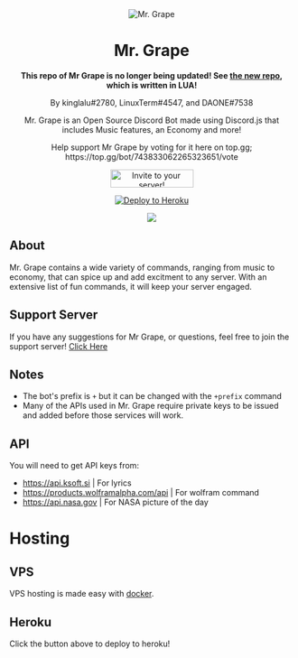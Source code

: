 <div align="center">
	<img src="https://i.ibb.co/RpBbyRP/mrgrape.png" title="Mr. Grape" alt="Mr. Grape" />
	<h1>Mr. Grape</h1>
	<b><p>This repo of Mr Grape is no longer being updated! See <a style = " white-space:nowrap; " href="https://github.com/kinglalu/Mr.Grape">the new repo</a>, which is written in LUA!</b>
	<p>By kinglalu#2780, LinuxTerm#4547, and DAONE#7538<p>
	<p>Mr. Grape is an Open Source Discord Bot made using Discord.js that includes Music features, an Economy and more!</p>
	<p> Help support Mr Grape by voting for it here on top.gg; https://top.gg/bot/743833062265323651/vote </p>
	<p><a href="https://discord.com/oauth2/authorize?client_id=743833062265323651&scope=bot&permissions=8">
	<img src="https://i.ibb.co/bRt9NHb/invite.png" width="147" height="32" alt="Invite to your server!"></a><p>
	<p> <a href="https://heroku.com/deploy?template=https://github.com/kinglalu/Mr.Grape-JS"><img src="https://www.herokucdn.com/deploy/button.svg" alt="Deploy to Heroku"></a><p>
	<a href="https://discord.gg/8bJmqzGRN3" align="center">
<img src="https://img.shields.io/discord/743208211460653177?style=for-the-badge?" />
</a>
</div>


## About

Mr. Grape contains a wide variety of commands, ranging from music to economy, that can spice up and add excitment to any server.
With an extensive list of fun commands, it will keep your server engaged.

## Support Server
If you have any suggestions for Mr Grape, or questions, feel free to join the support server!
[Click Here](https://discord.gg/8bJmqzGRN3)

## Notes
* The bot's prefix is `+` but it can be changed with the `+prefix` command
* Many of the APIs used in Mr. Grape require private keys to be issued and added before those services will work.

## API

You will need to get API keys from:

* https://api.ksoft.si | For lyrics
* https://products.wolframalpha.com/api | For wolfram command
* https://api.nasa.gov | For NASA picture of the day

# Hosting

## VPS

VPS hosting is made easy with [docker](https://docker.com).

## Heroku

Click the button above to deploy to heroku!
